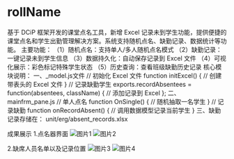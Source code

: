 # rollName
基于 DCiP 框架开发的课堂点名工具，新增 Excel 记录未到学生功能，提供便捷的课堂点名和学生出勤管理解决方案。系统支持随机点名、缺勤记录、数据统计等功能。
主要功能：
 （1）随机点名：支持单人/多人随机点名模式
 （2）缺勤记录：一键记录未到学生信息
 （3）数据持久化：自动保存记录到 Excel 文件
 （4）可视化展示：彩色标记特殊学生状态
 （5）历史查询：查看班级缺勤历史记录
 核心模块说明：
  一、_model.js文件
  // 初始化 Excel 文件
function initExcel() {
  // 创建带表头的 Excel 文件
}
// 记录缺勤学生
exports.recordAbsentees = function(absentees, className) {
  // 添加记录到 Excel
};
二、mainfrm_pane.js
// 单人点名
function OnSingle() {
  // 随机抽取一名学生
}
// 记录缺勤
function onRecordAbsent() {
  // 调用数据模型记录当前学生
}
三、缺勤记录存储在：
   unit/erg/absent_records.xlsx

成果展示
1.点名器界面
![图片1](https://github.com/user-attachments/assets/78a46597-5d69-42bb-8dfe-05b320c104d1)
![图片2](https://github.com/user-attachments/assets/a24bc83a-0d9c-4a2e-850e-2c3ba1e6d44c)

2.缺席人员名单以及记录位置
![图片3](https://github.com/user-attachments/assets/d5b650f4-7309-4eb0-8fc4-870451a7c62d)
![图片4](https://github.com/user-attachments/assets/5606f912-2a45-4bd3-aeb2-6c9cbb22848b)






